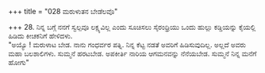 +++
title = "028 ಮರುಳುತನ ಬೇಡೆಲವೊ"

+++
28. ನಿನ್ನ ಬಗ್ಗೆ ನನಗೆ ಸ್ವಲ್ಪವೂ ಲಕ್ಷ್ಯವಿಲ್ಲ ಎಂದು ಸೂಚಿಸಲು ಸೈರಂಧ್ರಿಯು ಒಂದು ಹುಲ್ಲು ಕಡ್ಡಿಯನ್ನು ಕೈಯಲ್ಲಿ ಹಿಡಿದು ಕೀಚಕನಿಗೆ ಹೇಳಿದಳು.   
"ಅಯ್ಯೊ ! ಮರುಳಾಟ ಬೇಡ. ನಾನು ಗಂಧರ್ವರ ಪತ್ನಿ. ನಿನ್ನ ಕೆಟ್ಟ ನಡತೆ ಅವರಿಗೆ ಹಿಡಿಸುವುದಿಲ್ಲ. ಅಲ್ಲದೆ ಅವರು ಮಹಾ ಬಲಶಾಲಿಗಳು. ಸುಮ್ಮನೆ ಹರಟಬೇಡ. ಅಪಕೀರ್ತಿ ನಾರಿಯ ಆಗಮನವನ್ನು ನೆನೆಯಬೇಡ. ಸುಮ್ಮನೆ ನಿನ್ನ ಮನೆಗೆ ಹೋಗು"